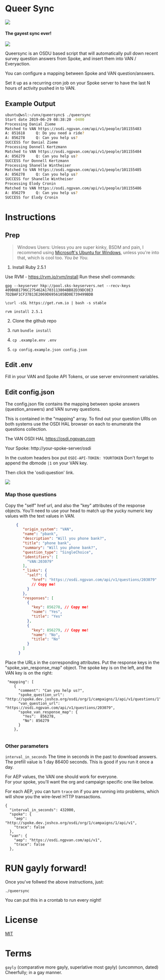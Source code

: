 # Queer Sync
 ![](img/pride-strip-long.png)
#### The gayest sync ever!

<img src="img/osdi-small.png" float="right"/>

Queersync is an OSDU based script that will automatically pull down recent survey question answers from Spoke, and insert them into VAN / Everyaction.

You can configure a mapping between Spoke and VAN question/answers.
 
Set it up as a recurring cron job on your Spoke server to have the last N hours of activity pushed in to VAN.

## Example Output
```bash
ubuntu@wsl:~/unx/queersync$ ./queersync  
Start date 2019-06-29 08:38:20 -0400
Processing Danial Zieme
Matched to VAN https://osdi.ngpvan.com/api/v1/people/101155483
A: 851618     Q: Do you need a ride?
A: 856278     Q: Can you help us?
SUCCESS for Danial Zieme
Processing Donnell Kertzmann
Matched to VAN https://osdi.ngpvan.com/api/v1/people/101155484
A: 856279     Q: Can you help us?
SUCCESS for Donnell Kertzmann
Processing Shanelle Wintheiser
Matched to VAN https://osdi.ngpvan.com/api/v1/people/101155485
A: 856278     Q: Can you help us?
SUCCESS for Shanelle Wintheiser
Processing Elody Cronin
Matched to VAN https://osdi.ngpvan.com/api/v1/people/101155486
A: 856279     Q: Can you help us?
SUCCESS for Elody Cronin
```

# Instructions

## Prep

> Windows Users: Unless you are super kinky, BSDM and pain, I recommend using [Microsoft's Ubuntu for Windows](https://www.microsoft.com/en-us/p/ubuntu/9nblggh4msv6?activetab=pivot:overviewtab), unless you're into that, which is cool too.  _You be You._

1. Install Ruby 2.5.1

Use RVM - https://rvm.io/rvm/install
Run these shell commands:

```
gpg --keyserver hkp://pool.sks-keyservers.net --recv-keys 409B6B1796C275462A1703113804BB82D39DC0E3 7D2BAF1CF37B13E2069D6956105BD0E739499BDB

\curl -sSL https://get.rvm.io | bash -s stable

rvm install 2.5.1
```

2. Clone the github repo

3. run `bundle install`

3. `cp .example.env .env`

4. `cp config.example.json config.json`

## Edit .env

Fill in your VAN and Spoke API Tokens, or use server environment variables.

## Edit config.json

The config.json file contains the mapping between spoke answers (question_answers) and VAN survey questions.

This is contained in the "mapping" array.  To find out your question URIs on both systems use the OSDI HAL browser on each to enumerate the questions collection.  

The VAN OSDI HAL https://osdi.ngpvan.com

Your Spoke: http://your-spoke-server/osdi

In the custom headers box put `OSDI-API-TOKEN: YOURTOKEN`
Don't forget to append the dbmode `|1` on your VAN key.

Then click the 'osdi:question' link.

![](img/halbrowser.png)

### Map those questions
Copy the "self" href url, and also the "key" attributes of the response objects. You'll need to use your head to match up the yucky numeric key values with the text values in VAN.

```json
     {
        "origin_system": "VAN",
        "name": "pbank",
        "description": "Will you phone bank?",
        "title": "phone bank",
        "summary": "Will you phone bank?",
        "question_type": "SingleChoice",
        "identifiers": [
          "VAN:203079"
        ],
        "_links": {
          "self": {
            "href": "https://osdi.ngpvan.com/api/v1/questions/203079" 
            // Copy me!
          }
        }, 
        "responses": [
          {
            "key": 856278, // Copy me!
            "name": "Yes",
            "title": "Yes"
          },
          {
            "key": 856279, // Copy me!
            "name": "No",
            "title": "No"
          }
        ]
      }
```
Place the URLs in the corresponding attributes.  Put the response keys in the "spoke_van_response_map" object.  The spoke key is on the left, and the VAN key is on the right:

```
 "mapping": [
    {
      "comment": "Can you help us?",
      "spoke_question_url": "http://spoke.dev.joshco.org/osdi/org/1/campaigns/1/api/v1/questions/1",
      "van_question_url": "https://osdi.ngpvan.com/api/v1/questions/203079",
      "spoke_van_response_map": {
        "Yes":  856278,
        "No": 856279
      }
    },
 
```

### Other parameters

`interval_in_seconds` The time in seconds in the past to download answers.  The prefill value is 1 day 86400 seconds.  This is good if you run it once a day.

For AEP values, the VAN one should work for everyone.  
For your spoke, you'll want the org and campaign specific one like below.

For each AEP, you can turn `trace` on if you are running into problems, which will show you the wire-level HTTP transactions.

```
{
  "interval_in_seconds": 432000,
  "spoke": {
    "aep": "http://spoke.dev.joshco.org/osdi/org/1/campaigns/1/api/v1",
    "trace": false
  },
  "van": {
    "aep": "https://osdi.ngpvan.com/api/v1",
    "trace": false
  },
```

# RUN gayly forward!

Once you've follwed the above instructions, just:

`./queersync`

You can put this in a crontab to run every night!

# License

[MIT](./LICENSE)

# Terms

`gayly` (comparative more gayly, superlative most gayly) (uncommon, dated) Cheerfully; in a gay manner.
